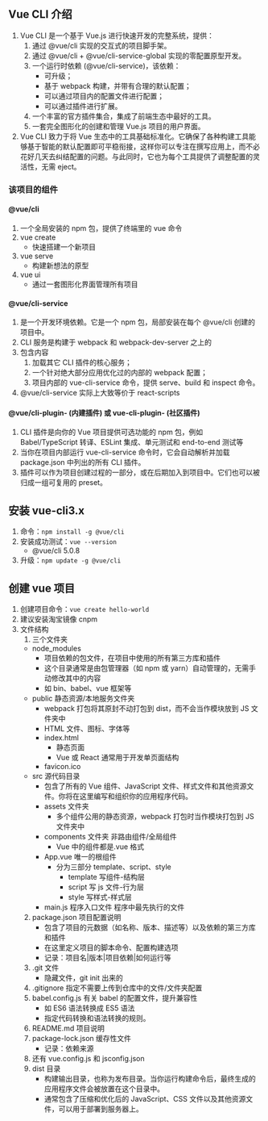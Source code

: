 ## Vue CLI 介绍

1.  Vue CLI 是一个基于 Vue.js 进行快速开发的完整系统，提供：
    1. 通过 @vue/cli 实现的交互式的项目脚手架。
    2. 通过 @vue/cli + @vue/cli-service-global 实现的零配置原型开发。
    3. 一个运行时依赖 (@vue/cli-service)，该依赖：
       - 可升级；
       - 基于 webpack 构建，并带有合理的默认配置；
       - 可以通过项目内的配置文件进行配置；
       - 可以通过插件进行扩展。
    4. 一个丰富的官方插件集合，集成了前端生态中最好的工具。
    5. 一套完全图形化的创建和管理 Vue.js 项目的用户界面。
2.  Vue CLI 致力于将 Vue 生态中的工具基础标准化。它确保了各种构建工具能够基于智能的默认配置即可平稳衔接，这样你可以专注在撰写应用上，而不必花好几天去纠结配置的问题。与此同时，它也为每个工具提供了调整配置的灵活性，无需 eject。

### 该项目的组件

#### @vue/cli

1. 一个全局安装的 npm 包，提供了终端里的 vue 命令
2. vue create
   - 快速搭建一个新项目
3. vue serve
   - 构建新想法的原型
4. vue ui
   - 通过一套图形化界面管理所有项目

#### @vue/cli-service

1. 是一个开发环境依赖。它是一个 npm 包，局部安装在每个 @vue/cli 创建的项目中。
2. CLI 服务是构建于 webpack 和 webpack-dev-server 之上的
3. 包含内容
   1. 加载其它 CLI 插件的核心服务；
   2. 一个针对绝大部分应用优化过的内部的 webpack 配置；
   3. 项目内部的 vue-cli-service 命令，提供 serve、build 和 inspect 命令。
4. @vue/cli-service 实际上大致等价于 react-scripts

#### @vue/cli-plugin- (内建插件) 或 vue-cli-plugin- (社区插件)

1. CLI 插件是向你的 Vue 项目提供可选功能的 npm 包，例如 Babel/TypeScript 转译、ESLint 集成、单元测试和 end-to-end 测试等
2. 当你在项目内部运行 vue-cli-service 命令时，它会自动解析并加载 package.json 中列出的所有 CLI 插件。
3. 插件可以作为项目创建过程的一部分，或在后期加入到项目中。它们也可以被归成一组可复用的 preset。

## 安装 vue-cli3.x

1. 命令：`npm install -g @vue/cli`
2. 安装成功测试：`vue --version`
   - @vue/cli 5.0.8
3. 升级：`npm update -g @vue/cli`

## 创建 vue 项目

1. 创建项目命令：`vue create hello-world`
2. 建议安装淘宝镜像 cnpm
3. 文件结构
   1. 三个文件夹
   - node_modules
     - 项目依赖的包文件，在项目中使用的所有第三方库和插件
     - 这个目录通常是由包管理器（如 npm 或 yarn）自动管理的，无需手动修改其中的内容
     - 如 bin、babel、vue 框架等
   - public 静态资源/本地服务文件夹
     - webpack 打包将其原封不动打包到 dist，而不会当作模块放到 JS 文件夹中
     - HTML 文件、图标、字体等
     - index.html
       - 静态页面
       - Vue 或 React 通常用于开发单页面结构
     - favicon.ico
   - src 源代码目录
     - 包含了所有的 Vue 组件、JavaScript 文件、样式文件和其他资源文件。你将在这里编写和组织你的应用程序代码。
     - assets 文件夹
       - 多个组件公用的静态资源，webpack 打包时当作模块打包到 JS 文件夹中
     - components 文件夹 非路由组件/全局组件
       - Vue 中的组件都是.vue 格式
     - App.vue 唯一的根组件
       - 分为三部分 template、script、style
         - template 写组件-结构层
         - script 写 js 文件-行为层
         - style 写样式-样式层
     - main.js 程序入口文件 程序中最先执行的文件
   2. package.json 项目配置说明
      - 包含了项目的元数据（如名称、版本、描述等）以及依赖的第三方库和插件
      - 在这里定义项目的脚本命令、配置构建选项
      - 记录：项目名|版本|项目依赖|如何运行等
   3. .git 文件
      - 隐藏文件，git init 出来的
   4. .gitignore 指定不需要上传到仓库中的文件/文件夹配置
   5. babel.config.js 有关 babel 的配置文件，提升兼容性
      - 如 ES6 语法转换成 ES5 语法
      - 指定代码转换和语法转换的规则。
   6. README.md 项目说明
   7. package-lock.json 缓存性文件
      - 记录：依赖来源
   8. 还有 vue.config.js 和 jsconfig.json
   9. dist 目录
      - 构建输出目录，也称为发布目录。当你运行构建命令后，最终生成的应用程序文件会被放置在这个目录中。
      - 通常包含了压缩和优化后的 JavaScript、CSS 文件以及其他资源文件，可以用于部署到服务器上。


